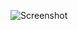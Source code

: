 ![Screenshot](https://raw.githubusercontent.com/Cryakl/Ultimate-RAT-Collection/refs/heads/main/Hobo/Screenshot.png)
